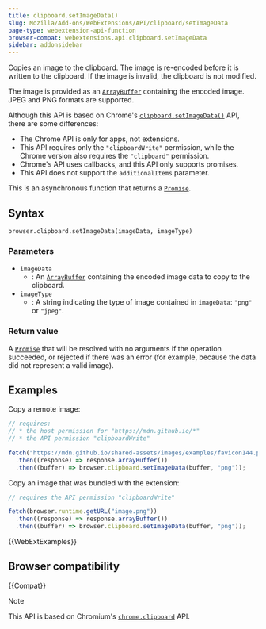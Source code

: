 ```yaml
---
title: clipboard.setImageData()
slug: Mozilla/Add-ons/WebExtensions/API/clipboard/setImageData
page-type: webextension-api-function
browser-compat: webextensions.api.clipboard.setImageData
sidebar: addonsidebar
---
```


Copies an image to the clipboard. The image is re-encoded before it is written to the clipboard. If the image is invalid, the clipboard is not modified.

The image is provided as an [`ArrayBuffer`](/en-US/docs/Web/JavaScript/Reference/Global_Objects/ArrayBuffer) containing the encoded image. JPEG and PNG formats are supported.

Although this API is based on Chrome's [`clipboard.setImageData()`](https://developer.chrome.com/docs/apps/reference/clipboard) API, there are some differences:

- The Chrome API is only for apps, not extensions.
- This API requires only the `"clipboardWrite"` permission, while the Chrome version also requires the `"clipboard"` permission.
- Chrome's API uses callbacks, and this API only supports promises.
- This API does not support the `additionalItems` parameter.

This is an asynchronous function that returns a [`Promise`](/en-US/docs/Web/JavaScript/Reference/Global_Objects/Promise).

## Syntax

```js-nolint
browser.clipboard.setImageData(imageData, imageType)
```

### Parameters

- `imageData`
  - : An [`ArrayBuffer`](/en-US/docs/Web/JavaScript/Reference/Global_Objects/ArrayBuffer) containing the encoded image data to copy to the clipboard.
- `imageType`
  - : A string indicating the type of image contained in `imageData`: `"png"` or `"jpeg"`.

### Return value

A [`Promise`](/en-US/docs/Web/JavaScript/Reference/Global_Objects/Promise) that will be resolved with no arguments if the operation succeeded, or rejected if there was an error (for example, because the data did not represent a valid image).

## Examples

Copy a remote image:

```js
// requires:
// * the host permission for "https://mdn.github.io/*"
// * the API permission "clipboardWrite"

fetch("https://mdn.github.io/shared-assets/images/examples/favicon144.png")
  .then((response) => response.arrayBuffer())
  .then((buffer) => browser.clipboard.setImageData(buffer, "png"));
```

Copy an image that was bundled with the extension:

```js
// requires the API permission "clipboardWrite"

fetch(browser.runtime.getURL("image.png"))
  .then((response) => response.arrayBuffer())
  .then((buffer) => browser.clipboard.setImageData(buffer, "png"));
```

{{WebExtExamples}}

## Browser compatibility

{{Compat}}

> [!NOTE]
> This API is based on Chromium's [`chrome.clipboard`](https://developer.chrome.com/docs/apps/reference/clipboard) API.

